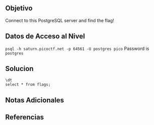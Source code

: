 
## Objetivo

Connect to this PostgreSQL server and find the flag! 

## Datos de Acceso al Nivel

`psql -h saturn.picoctf.net -p 64561 -U postgres pico` Password is `postgres`
## Solucion

```
\dt
select * from flags;
```

## Notas Adicionales



## Referencias